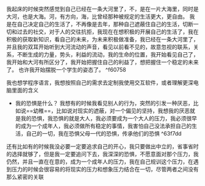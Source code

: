 我起床的时候突然感觉到自己已经在一条大河里了，不，是在一片大海里，同时是大河，也是大海。河，有方向，海，比曾经那种被规定的生活更大，更自由。
我是在自己决定自己的生活了，不再像是去年，那种自己遮蔽住自己的生活，切断一切和过去的社交，对于人的交往抗拒，我现在在想积极的开展自己的生活了，我在积极的获取新知识，看自己的未来，为未来积极做准备，我已经在一条大河里了，并且我的双耳开始听到大河流动的声音，看见以前看不见的，故意忽视的联系，关系，不断生成的力量，势头，利益的流动，我的生命的位置，我开始看见自己了，我开始和大河有所区分了，我开始把握住自己的利益了，想把握住一个稳定的未来了。
也许我开始摆脱一个学生的姿态了。 ^f60758

我也想学程序语言，我想按照自己的需求去定制我使用交互软件，或者理解更深电脑里面的含义

- 我的恐惧是什么？
我想有的时候我看见别人的行为，突然的引发一种厌恶，比如说==幼稚==，比如说对现实的遮蔽，对一个偏见的坚持，我想我的厌恶就是我的恐惧，我恐惧的就是大人，我必须要成为一个大人的压力，我必须很早的成为一个成年人，我必须做所有稳定的事情，我害怕自己没法承担自己的生活，自己的一切，我在恐惧父母一代的恐惧，传承他们的恐惧 ^63f7dd

还有比如有的时候我没必要一定要追求自己的开心，我只要做出中立的，省事省时的选择就够了，但是我一定要追问下去，我深深的恐惧，不愿意面对那个压力，我仍然，并且一直在在意的，成为一个成年人的压力，我在自己规训这个压力，在遇到压力的时候会很容易的将现实的压力和想象压力结合在一切，尽管两者之间没有那么紧密的关联